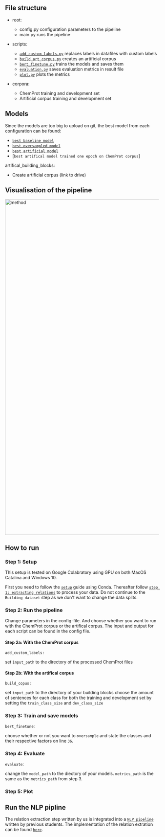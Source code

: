 ## File structure

* root:
  - config.py configuration parameters to the pipeline
  - main.py runs the pipeline

* scripts: 
  - [`add_custom_labels.py`](https://github.com/Aitslab/BioNLP/blob/master/lykke_klara/scripts/add_custom_labels.py) replaces labels in datafiles with custom labels
  - [`build_art_corpus.py`](https://github.com/Aitslab/BioNLP/blob/master/lykke_klara/scripts/build_art_corpus.py) creates an artificial corpus
  - [`bert_finetune.py`](https://github.com/Aitslab/BioNLP/blob/master/lykke_klara/scripts/bert_finetune.py) trains the models and saves them
  - [`evaluation.py`](https://github.com/Aitslab/BioNLP/blob/master/lykke_klara/scripts/evaluation.py) saves evaluation metrics in result file
  - [`plot.py`](https://github.com/Aitslab/BioNLP/blob/master/lykke_klara/scripts/plot.py) plots the metrics

* corpora: 
  - ChemProt training and development set
  - Artificial corpus training and development set

## Models
Since the models are too big to upload on git, the best model from each configuration can be found:
  - [`best baseline model`](https://drive.google.com/drive/folders/1_jNQFYvr4TrU4mEZenR6IlKv3qsTBSPy?usp=sharing)
  - [`best oversampled model`](https://drive.google.com/drive/folders/1RA080Eoy1Q7gYiqutxYQtZf-cDKLTCEw?usp=sharing)
  - [`best artificial model`](https://drive.google.com/drive/folders/1u8bAsUDlGkY6GOtKzxJn7Sf8LXRl9vs7?usp=sharing)
  - [`best artifical model trained one epoch on ChemProt corpus`]

artifical_building_blocks:
* Create artificial corpus (link to drive)

## Visualisation of the pipeline

<img width="1098" alt="method" src="https://user-images.githubusercontent.com/46992305/121548522-5d156180-ca0d-11eb-8302-8eba64b548e9.png">

## How to run 

### Step 1: Setup

This setup is tested on Google Colabratory using GPU on both MacOS Catalina and Windows 10.

First you need to follow the [`setup`](https://github.com/Aitslab/nlp_2021_alexander_petter#setup-using-conda-anaconda--miniconda) guide using Conda. Thereafter follow [`step 1: extracting relations`](https://github.com/Aitslab/nlp_2021_alexander_petter/tree/master/utils/chemprot#extracting-relations) to process your data. Do not continue to the `Building dataset` step as we don't want to change the data splits.

### Step 2: Run the pipeline
Change parameters in the config-file. And choose whether you want to run with the ChemProt corpus or the artifical corpus. The input and output for each script can be found in the config file.

#### Step 2a: With the ChemProt corpus

`add_custom_labels:`

set `input_path` to the directory of the processed ChemProt files

#### Step 2b: With the artifical corpus

`build_copus:`

set `input_path` to the directory of your building blocks 
choose the amount of sentences for each class for both the training and development set by setting the `train_class_size` and `dev_class_size` 

### Step 3: Train and save models

`bert_finetune`:

choose whether or not you want to `oversample` and state the classes and their respective factors on line `36`.

### Step 4: Evaluate

`evaluate`: 

change the `model_path` to the diectory of your models. `metrics_path` is the same as the `metrics_path` from step 3. 

### Step 5: Plot

## Run the NLP pipline

The relation extraction step written by us is integrated into a [`NLP pipeline`](https://github.com/Aitslab/nlp_2021_alexander_petter) written by previous students. The implementation of the relation extration can be found [`here`](https://github.com/Aitslab/nlp_2021_alexander_petter/blob/master/scripts/re.py).
